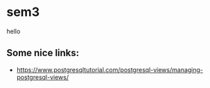 # sem3
hello
## Some nice links:
* https://www.postgresqltutorial.com/postgresql-views/managing-postgresql-views/

